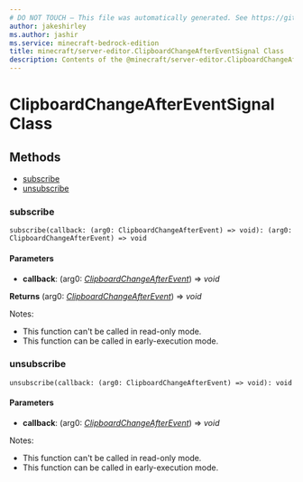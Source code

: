 ```yaml
---
# DO NOT TOUCH — This file was automatically generated. See https://github.com/mojang/minecraftapidocsgenerator to modify descriptions, examples, etc.
author: jakeshirley
ms.author: jashir
ms.service: minecraft-bedrock-edition
title: minecraft/server-editor.ClipboardChangeAfterEventSignal Class
description: Contents of the @minecraft/server-editor.ClipboardChangeAfterEventSignal class.
---
```

# ClipboardChangeAfterEventSignal Class

## Methods
- [subscribe](#subscribe)
- [unsubscribe](#unsubscribe)

### **subscribe**
`
subscribe(callback: (arg0: ClipboardChangeAfterEvent) => void): (arg0: ClipboardChangeAfterEvent) => void
`

#### **Parameters**
- **callback**: (arg0: [*ClipboardChangeAfterEvent*](ClipboardChangeAfterEvent.md)) => *void*

**Returns** (arg0: [*ClipboardChangeAfterEvent*](ClipboardChangeAfterEvent.md)) => *void*
  
Notes:
- This function can't be called in read-only mode.
- This function can be called in early-execution mode.

### **unsubscribe**
`
unsubscribe(callback: (arg0: ClipboardChangeAfterEvent) => void): void
`

#### **Parameters**
- **callback**: (arg0: [*ClipboardChangeAfterEvent*](ClipboardChangeAfterEvent.md)) => *void*
  
Notes:
- This function can't be called in read-only mode.
- This function can be called in early-execution mode.
